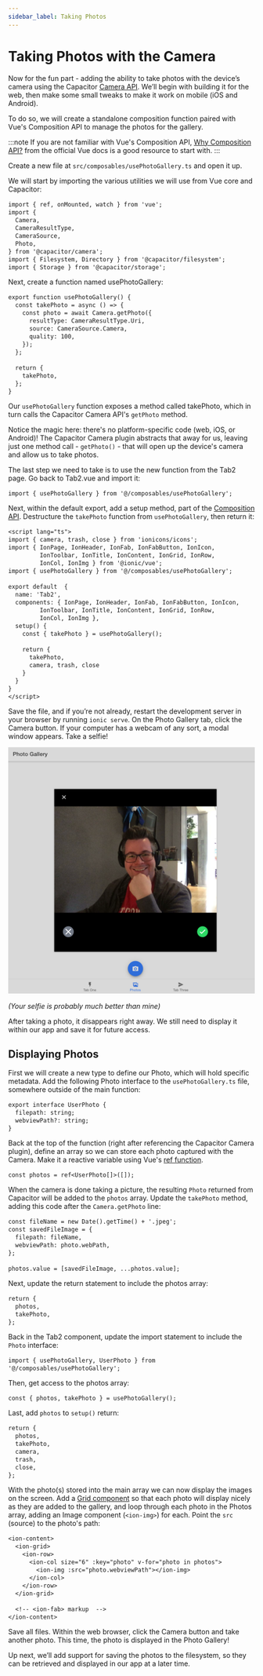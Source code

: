 ```yaml
---
sidebar_label: Taking Photos
---
```


# Taking Photos with the Camera

Now for the fun part - adding the ability to take photos with the device’s camera using the Capacitor [Camera API](https://capacitor.ionicframework.com/docs/apis/camera). We’ll begin with building it for the web, then make some small tweaks to make it work on mobile (iOS and Android).

To do so, we will create a standalone composition function paired with Vue's Composition API to manage the photos for the gallery.

:::note
If you are not familiar with Vue's Composition API, [Why Composition API?](https://v3.vuejs.org/guide/composition-api-introduction.html#why-composition-api) from the official Vue docs is a good resource to start with.
:::

Create a new file at `src/composables/usePhotoGallery.ts` and open it up.

We will start by importing the various utilities we will use from Vue core and Capacitor:

```tsx
import { ref, onMounted, watch } from 'vue';
import {
  Camera,
  CameraResultType,
  CameraSource,
  Photo,
} from '@capacitor/camera';
import { Filesystem, Directory } from '@capacitor/filesystem';
import { Storage } from '@capacitor/storage';
```

Next, create a function named usePhotoGallery:

```tsx
export function usePhotoGallery() {
  const takePhoto = async () => {
    const photo = await Camera.getPhoto({
      resultType: CameraResultType.Uri,
      source: CameraSource.Camera,
      quality: 100,
    });
  };

  return {
    takePhoto,
  };
}
```

Our `usePhotoGallery` function exposes a method called takePhoto, which in turn calls the Capacitor Camera API's `getPhoto` method.

Notice the magic here: there's no platform-specific code (web, iOS, or Android)! The Capacitor Camera plugin abstracts that away for us, leaving just one method call - `getPhoto()` - that will open up the device's camera and allow us to take photos.

The last step we need to take is to use the new function from the Tab2 page. Go back to Tab2.vue and import it:

```tsx
import { usePhotoGallery } from '@/composables/usePhotoGallery';
```

Next, within the default export, add a setup method, part of the [Composition API](https://v3.vuejs.org/guide/composition-api-setup.html#setup). Destructure the `takePhoto` function from `usePhotoGallery`, then return it:

```tsx
<script lang="ts">
import { camera, trash, close } from 'ionicons/icons';
import { IonPage, IonHeader, IonFab, IonFabButton, IonIcon,
         IonToolbar, IonTitle, IonContent, IonGrid, IonRow,
         IonCol, IonImg } from '@ionic/vue';
import { usePhotoGallery } from '@/composables/usePhotoGallery';

export default  {
  name: 'Tab2',
  components: { IonPage, IonHeader, IonFab, IonFabButton, IonIcon,
         IonToolbar, IonTitle, IonContent, IonGrid, IonRow,
         IonCol, IonImg },
  setup() {
    const { takePhoto } = usePhotoGallery();

    return {
      takePhoto,
      camera, trash, close
    }
  }
}
</script>
```

Save the file, and if you’re not already, restart the development server in your browser by running `ionic serve`. On the Photo Gallery tab, click the Camera button. If your computer has a webcam of any sort, a modal window appears. Take a selfie!

![Camera API on the web](./_assets/img/camera-web.png)

_(Your selfie is probably much better than mine)_

After taking a photo, it disappears right away. We still need to display it within our app and save it for future access.

## Displaying Photos

First we will create a new type to define our Photo, which will hold specific metadata. Add the following Photo interface to the `usePhotoGallery.ts` file, somewhere outside of the main function:

```tsx
export interface UserPhoto {
  filepath: string;
  webviewPath?: string;
}
```

Back at the top of the function (right after referencing the Capacitor Camera plugin), define an array so we can store each photo captured with the Camera. Make it a reactive variable using Vue's [ref function](https://v3.vuejs.org/guide/composition-api-introduction.html#reactive-variables-with-ref).

```tsx
const photos = ref<UserPhoto[]>([]);
```

When the camera is done taking a picture, the resulting `Photo` returned from Capacitor will be added to the `photos` array. Update the `takePhoto` method, adding this code after the `Camera.getPhoto` line:

```tsx
const fileName = new Date().getTime() + '.jpeg';
const savedFileImage = {
  filepath: fileName,
  webviewPath: photo.webPath,
};

photos.value = [savedFileImage, ...photos.value];
```

Next, update the return statement to include the photos array:

```tsx
return {
  photos,
  takePhoto,
};
```

Back in the Tab2 component, update the import statement to include the `Photo` interface:

```tsx
import { usePhotoGallery, UserPhoto } from '@/composables/usePhotoGallery';
```

Then, get access to the photos array:

```tsx
const { photos, takePhoto } = usePhotoGallery();
```

Last, add `photos` to `setup()` return:

```tsx
return {
  photos,
  takePhoto,
  camera,
  trash,
  close,
};
```

With the photo(s) stored into the main array we can now display the images on the screen. Add a [Grid component](https://ionicframework.com/docs/api/grid) so that each photo will display nicely as they are added to the gallery, and loop through each photo in the Photos array, adding an Image component (`<ion-img>`) for each. Point the `src` (source) to the photo's path:

```tsx
<ion-content>
  <ion-grid>
    <ion-row>
      <ion-col size="6" :key="photo" v-for="photo in photos">
        <ion-img :src="photo.webviewPath"></ion-img>
      </ion-col>
    </ion-row>
  </ion-grid>

  <!-- <ion-fab> markup  -->
</ion-content>
```

Save all files. Within the web browser, click the Camera button and take another photo. This time, the photo is displayed in the Photo Gallery!

Up next, we’ll add support for saving the photos to the filesystem, so they can be retrieved and displayed in our app at a later time.
